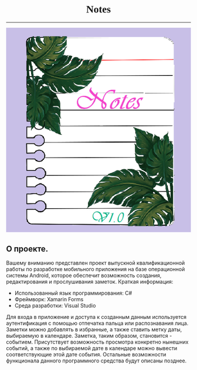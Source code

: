 <h1 align="center">
  <strong>
    <font face="Georgia">
      <b>Notes</b>
    </font>
  </strong> 
</h1>
<hr size="2" color="rgb(23,51,0,16)" align="left" width="100%" >
<p align="center">
<img src="Notes/Notes.Android/Resources/drawable/xamarinlogo.png">
  
  ## О проекте.
  Вашему вниманию представлен проект выпускной квалификационной работы по разработке мобильного приложения на базе операционной системы Android, которое обеспечит возможность создания, редактирования и прослушивания заметок.
  Краткая информация:
  * Использованный язык программирования: C#
  * Фреймворк: Xamarin Forms
  * Среда разработки: Visual Studio

  Для входа в приложение и доступа к созданным данным используется аутентификация с помощью отпечатка пальца или распознавания лица. 
  Заметки можно добавлять в избранные, а также ставить метку даты, выбираемую в календаре. Заметка, таким образом, становится - событием. Присутствует возможность просмотра конкретно нынешних событий, а также по выбираемой дате в календаре можно вывести соответствующие этой дате события.
  Остальные возможности функционала данного программного средства будут описаны позднее.
